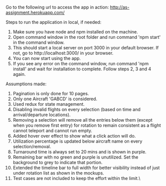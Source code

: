 Go to the following url to access the app in action: http://as-assignment.herokuapp.com/


Steps to run the application in local, if needed:

1. Make sure you have node and npm installed on the machine.
2. Open command window in the root folder and run command 'npm start' in the command window.
3. This should start a local server on port 3000 in your default browser. If not, go to http://localhost:3000/ in your browser.
4. You can now start using the app.
5. If you see any error on the command window, run command 'npm install' and wait for installation to complete. Follow steps 2, 3 and 4 again.



Assumptions made:

1. Pagination is only done for 10 pages.
2. Only one Aircraft 'GABCD' is considered.
3. Used redux for state management.
4. Disabling invalid flights on every selection (based on time and arrival/departure locations).
5. Removing a selection will remove all the entries below them (except when you remove first entry) for rotation to remain consistent as a flight cannot teleport and cannot run empty.
6. Added hover over effect to show what a click action will do.
7. Utilization percentage is updated below aircraft name on every selection/removal.
8. Turnaround time is always set to 20 mins and is shown in purple. 
9. Remaining bar with no green and purple is unutilized. Set the background to grey to indicate that portion.
10. Extended the timeline bar to full width for better visibility instead of just under rotation list as shown in the mockups.
11. Test cases are not included to keep the effort within the limit.\